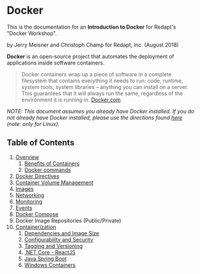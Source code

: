 # Docker
This is the documentation for an **Introduction to Docker** for Redapt's "Docker Workshop".

by Jerry Meisner and Christoph Champ for Redapt, Inc. (August 2018)

**Docker** is an open-source project that automates the deployment of applications inside software containers.
> Docker containers wrap up a piece of software in a complete filesystem that contains everything it needs to run: code, runtime, system tools, system libraries – anything you can install on a server. This guarantees that it will always run the same, regardless of the environment it is running in. [Docker.com](https://www.docker.com/what-docker)

*NOTE: This document assumes you already have Docker installed. If you do not already have Docker installed, please use the directions found [here](INSTALL.md) (note: only for Linux).*

## Table of Contents
1. [Overview](01_overview/README.md)
   1. [Benefits of Containers](01_overview/01_benefits_of_containers.md)
   2. [Docker commands](01_overview/02_docker_commands.md)
2. [Docker Directives](02_docker_directives/README.md)
3. [Container Volume Management](03_container_volume_management/README.md)
4. [Images](04_images/README.md)
5. [Networking](05_networking/README.md)
6. [Monitoring](06_monitoring/README.md)
7. [Events](07_events/README.md)
8. [Docker Compose](08_docker_compose/README.md)
9. Docker Image Repositories (Public/Private)
10. [Containerization](10_containerization)
    1. [Dependencies and Image Size](10_containerization/01_dependencies_and_image_size.md)
    2. [Configurability and Security](10_containerization/02_configurability_and_security.md)
    3. [Tagging and Versioning](10_containerization/03_tagging_versioning.md)
    4. [.NET Core - ReactJS](10_containerization/04_netcore_react.md)
    5. [Java Spring Boot](10_containerization/05_java_spring.md)
    6. [Windows Containers](10_containerization/06_windows.md)